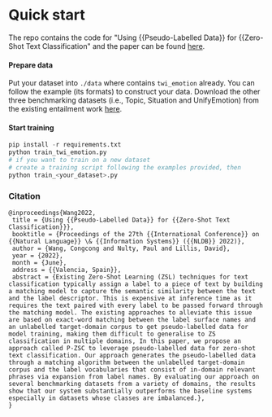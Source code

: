 # Quick start

The repo contains the code for "Using {{Pseudo-Labelled Data}} for {{Zero-Shot Text Classification" and the paper can be found [here](https://link.springer.com/chapter/10.1007/978-3-031-08473-7_4).


#### Prepare data

Put your dataset into `./data` where contains `twi_emotion` already. You can follow the example (its formats) to construct your data. Download the other three benchmarking datasets (i.e., Topic, Situation and UnifyEmotion) from the existing entailment work [here](https://github.com/yinwenpeng/BenchmarkingZeroShot). 

#### Start training

```python
pip install -r requirements.txt
python train_twi_emotion.py
# if you want to train on a new dataset
# create a training script following the examples provided, then
python train_<your_dataset>.py
```


### Citation

```
@inproceedings{Wang2022,
 title = {Using {{Pseudo-Labelled Data}} for {{Zero-Shot Text Classification}}},
 booktitle = {Proceedings of the 27th {{International Conference}} on {{Natural Language}} \& {{Information Systems}} ({{NLDB}} 2022)},
 author = {Wang, Congcong and Nulty, Paul and Lillis, David},
 year = {2022},
 month = {June},
 address = {{Valencia, Spain}},
 abstract = {Existing Zero-Shot Learning (ZSL) techniques for text classification typically assign a label to a piece of text by building a matching model to capture the semantic similarity between the text and the label descriptor. This is expensive at inference time as it requires the text paired with every label to be passed forward through the matching model. The existing approaches to alleviate this issue are based on exact-word matching between the label surface names and an unlabelled target-domain corpus to get pseudo-labelled data for model training, making them difficult to generalise to ZS classification in multiple domains, In this paper, we propose an approach called P-ZSC to leverage pseudo-labelled data for zero-shot text classification. Our approach generates the pseudo-labelled data through a matching algorithm between the unlabelled target-domain corpus and the label vocabularies that consist of in-domain relevant phrases via expansion from label names. By evaluating our approach on several benchmarking datasets from a variety of domains, the results show that our system substantially outperforms the baseline systems especially in datasets whose classes are imbalanced.},
}
```